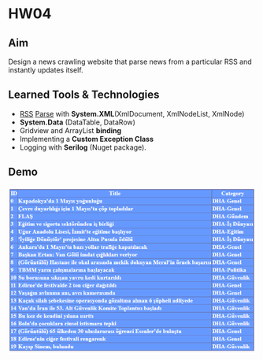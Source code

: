 # HW04

## Aim

Design a news crawling website that parse news from a
particular RSS and instantly updates itself.

## Learned Tools & Technologies

- [RSS](http://ajans.dha.com.tr/dha_public_rss.php) [Parse](https://www.codeproject.com/Articles/820669/How-to-Parse-RSS-Feeds-in-NET) with **System.XML**(XmlDocument, XmlNodeList, XmlNode)
- **System.Data** (DataTable, DataRow)
- Gridview and ArrayList **binding**
- Implementing a **Custom Exception Class**
- Logging with **Serilog** (Nuget package).

## Demo

![Demo](./Photos/Demo.PNG)

